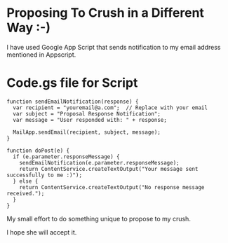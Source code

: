 # Proposing To Crush in a Different Way :-)

I have used Google App Script that sends notification to my email address mentioned in Appscript.

# Code.gs file for Script
```
function sendEmailNotification(response) {
  var recipient = "youremail@a.com";  // Replace with your email
  var subject = "Proposal Response Notification";
  var message = "User responded with: " + response;

  MailApp.sendEmail(recipient, subject, message);
}

function doPost(e) {
  if (e.parameter.responseMessage) {
    sendEmailNotification(e.parameter.responseMessage);
    return ContentService.createTextOutput("Your message sent successfully to me :)");
  } else {
    return ContentService.createTextOutput("No response message received.");
  }
}

```
My small effort to do something unique to propose to my crush.

I hope she will accept it.
